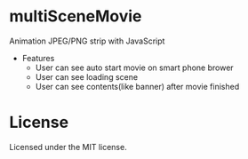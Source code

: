 multiSceneMovie
====

Animation JPEG/PNG strip with JavaScript

- Features
  - User can see auto start movie on smart phone brower
  - User can see loading scene
  - User can see contents(like banner) after movie finished

License
====

Licensed under the MIT license.
